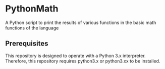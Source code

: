 # PythonMath
A Python script to print the results of various functions in the basic math functions of the language
## Prerequisites
This repository is designed to operate with a Python 3.x interpreter. Therefore, this repository requires python3.x or python3.xx to be installed.
